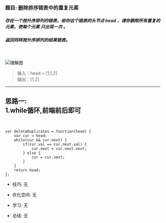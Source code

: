 
### 题目: 删除排序链表中的重复元素
##### 存在一个按升序排列的链表，给你这个链表的头节点 head ，请你删除所有重复的元素，使每个元素 只出现一次 。
##### 返回同样按升序排列的结果链表。  
&nbsp;

![理解图](http://120.79.201.10:9000/leetcode_pic/083_01.jpg)
> 输入：head = [1,1,2]  
> 输出：[1,2] 

---
思路一:  
1.while循环,前端前后即可
---

&nbsp;

```
var deleteDuplicates = function(head) {
    var cur = head;
    while(cur && cur.next) {
        if(cur.val == cur.next.val) {
            cur.next = cur.next.next;
        } else {
            cur = cur.next;
        }
    }
    return head;
};
```

* 技巧: 无 

* 优化空间: 无

* 学习: 无  

* 总结: 无

